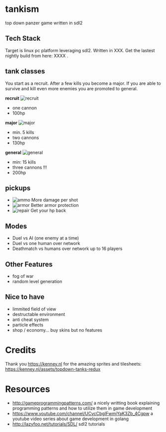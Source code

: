 # tankism
top down panzer game written in sdl2

## Tech Stack
Target is linux pc platform leveraging sdl2. Written in XXX. Get the lastest nightly build from here: XXXX . 

## tank classes
 
You start as a recruit. After a few kills you become a major. If you are able to survive and kill even more enemies you are promoted to general. 

__recruit__
 ![recruit](https://raw.githubusercontent.com/co0p/tankism/master/docs/recruit.png)

 * one cannon
 * 100hp 

__major__
 ![major](https://raw.githubusercontent.com/co0p/tankism/master/docs/major.png)

 * min. 5 kills
 * two cannons
 * 130hp

__general__
 ![general](https://raw.githubusercontent.com/co0p/tankism/master/docs/general.png)
 
 * min: 15 kills
 * three cannons !!!
 * 200hp 

## pickups

 * ![ammo](https://raw.githubusercontent.com/co0p/tankism/master/docs/pickup_ammo.png) More damage per shot
 * ![armor](https://raw.githubusercontent.com/co0p/tankism/master/docs/pickup_armor.png) Better armor protection
 * ![repair](https://raw.githubusercontent.com/co0p/tankism/master/docs/pickup_repair.png) Get your hp back

## Modes
 
 * Duel vs AI (one enemy at a time)
 * Duel vs one human over network
 * Deathmatch vs humans over network up to 16 players


## Other Features

* fog of war
* random level generation

  
## Nice to have
 
 * limmited field of view
 * destructable environment 
 * anti cheat system
 * particle effects
 * shop / economy... buy skins but no features


# Credits

Thank you https://kenney.nl for the amazing sprites and tilesheets: https://kenney.nl/assets/topdown-tanks-redux


# Resources

 * http://gameprogrammingpatterns.com/ a nicely writting book explaining programming patterns and how to utilize them in game development
 * https://www.youtube.com/channel/UCvcCbgIFwmjYaK3Zb_4Cgpw a youtube video series about game development in golang
 * http://lazyfoo.net/tutorials/SDL/ sdl2 tutorials
